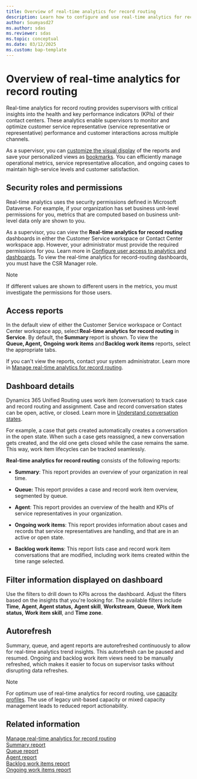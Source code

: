 ```yaml
---
title: Overview of real-time analytics for record routing
description: Learn how to configure and use real-time analytics for record routing to enhance agent performance and customer support.
author: Soumyasd27
ms.author: sdas
ms.reviewer: sdas
ms.topic: conceptual
ms.date: 03/12/2025
ms.custom: bap-template
---
```


# Overview of real-time analytics for record routing

Real-time analytics for record routing provides supervisors with critical insights into the health and key performance indicators (KPIs) of their contact centers. These analytics enable supervisors to monitor and optimize customer service representative (service representative or representative) performance and customer interactions across multiple channels. 

As a supervisor, you can [customize the visual display](customize-reports.md#customize-visual-display) of the reports and save your personalized views as [bookmarks](manage-bookmarks.md#manage-bookmarks-for-reports). You can efficiently manage operational metrics, service representative allocation, and ongoing cases to maintain high-service levels and customer satisfaction.

## Security roles and permissions

Real-time analytics uses the security permissions defined in Microsoft Dataverse. For example, if your organization has set business unit-level permissions for you, metrics that are computed based on business unit-level data only are shown to you.

As a supervisor, you can view the **Real-time analytics for record routing** dashboards in either the Customer Service workspace or Contact Center workspace app. However, your administrator must provide the required permissions for you. Learn more in [Configure user access to analytics and dashboards](../administer/configure-customer-service-analytics-insights-csh.md#configure-user-access-to-analytics-and-dashboards). To view the real-time analytics for record-routing dashboards, you must have the CSR Manager role.

> [!NOTE]
> If different values are shown to different users in the metrics, you must investigate the permissions for those users.

## **Access reports**

In the default view of either the Customer Service workspace or Contact Center workspace app, select **Real-time analytics for record routing** in **Service**. By default, the **Summary** report is shown. To view the **Queue, Agent,** **Ongoing work items** and **Backlog work items** reports, select the appropriate tabs.

If you can't view the reports, contact your system administrator. Learn more in [Manage real-time analytics for record routing](../administer/enable-record-routing.md#manage-real-time-analytics-for-record-routing).

## Dashboard details 

Dynamics 365 Unified Routing uses work item (conversation) to track case and record routing and assignment. Case and record conversation states can be open, active, or closed. Learn more in [Understand conversation states](oc-conversation-state.md#understand-conversation-states). 

For example, a case that gets created automatically creates a conversation in the open state. When such a case gets reassigned, a new conversation gets created, and the old one gets closed while the case remains the same. This way, work item lifecycles can be tracked seamlessly.

**Real-time analytics for record routing** consists of the following reports:

- **Summary**: This report provides an overview of your organization in real time.

- **Queue:** This report provides a case and record work item overview, segmented by queue.

- **Agent**: This report provides an overview of the health and KPIs of service representatives in your organization.

- **Ongoing work items**: This report provides information about cases and records that service representatives are handling, and that are in an active or open state.

- **Backlog work items**: This report lists case and record work item conversations that are modified, including work items created within the time range selected.

## Filter information displayed on dashboard 

Use the filters to drill down to KPIs across the dashboard. Adjust the filters based on the insights that you're looking for. The available filters include **Time**, **Agent**, **Agent status,** **Agent skill**, **Workstream**, **Queue**, **Work item status,** **Work item skill**, and **Time zone**.

## Autorefresh 

Summary, queue, and agent reports are autorefreshed continuously to allow for real-time analytics trend insights. This autorefresh can be paused and resumed. Ongoing and backlog work item views need to be manually refreshed, which makes it easier to focus on supervisor tasks without disrupting data refreshes.

> [!NOTE]
> For optimum use of real-time analytics for record routing, use [capacity profiles](../administer/capacity-profiles.md#create-and-manage-capacity-profiles). The use of legacy unit-based capacity or mixed capacity management leads to reduced report actionability.

## Related information

[Manage real-time analytics for record routing](../administer/enable-record-routing.md#manage-real-time-analytics-for-record-routing)  
[Summary report](rr-summary.md#view-and-understand-real-time-analytics-for-record-routing-in-the-summary-report)  
[Queue report](rr-queue.md#view-and-understand-real-time-analytics-for-record-routing-in-the-queue-report)  
[Agent report](rr-agent.md#view-and-understand-real-time-analytics-for-record-routing-in-the-agent-report)  
[Backlog work items report](rr-backlogitems.md#view-and-understand-real-time-analytics-for-record-routing-in-the-backlog-work-items-report)  
[Ongoing work items report](rr-ongoingworkitems.md#view-and-understand-real-time-analytics-for-record-routing-in-the-ongoing-work-items-report) 